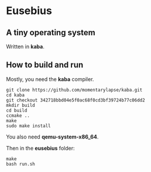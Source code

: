 # Eusebius

## A tiny operating system

Written in **kaba**.

## How to build and run

Mostly, you need the **kaba** compiler.

```
git clone https://github.com/momentarylapse/kaba.git
cd kaba
git checkout 342718bbd04e5f0ac68f0cd3bf39724b77c06dd2
mkdir build
cd build
ccmake ..
make
sudo make install
```

You also need **qemu-system-x86_64**.

Then in the **eusebius** folder:
```
make
bash run.sh
```


